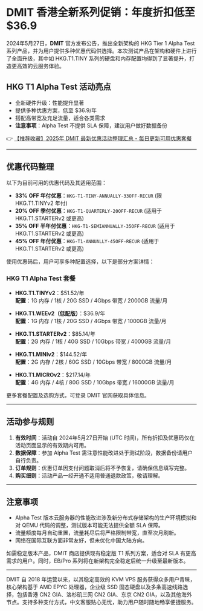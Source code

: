 # DMIT 香港全新系列促销：年度折扣低至 $36.9

2024年5月27日，**DMIT** 官方发布公告，推出全新架构的 HKG Tier 1 Alpha Test 系列产品，并为用户提供多种优惠代码供选择。本次测试产品在架构和硬件上进行了全面升级，其中如 HKG.T1.TINY 系列的硬盘和内存配置均得到了显著提升，打造更高效的云服务体验。

## HKG T1 Alpha Test 活动亮点

- 全新硬件升级：性能提升显著
- 提供多种优惠方案，低至 $36.9/年
- 搭配高带宽及充足流量，适合各类需求
- **注意事项**：Alpha Test 不提供 SLA 保障，建议用户做好数据备份

👉 [【推荐收藏】2025年 DMIT 最新优惠活动整理汇总 - 每日更新可用优惠套餐](https://bit.ly/dmit_coupon)

---

## 优惠代码整理

以下为目前可用的优惠代码及其适用范围：

- **33% OFF 年付优惠**：`HKG-T1-TINY-ANNUALLY-33OFF-RECUR` (限 HKG.T1.TINYv2 年付)
- **20% OFF 季付优惠**：`HKG-T1-QUARTERLY-20OFF-RECUR` (适用于 HKG.T1.STARTERv2 或更高)
- **35% OFF 半年付优惠**：`HKG-T1-SEMIANNUALLY-35OFF-RECUR` (适用于 HKG.T1.STARTERv2 或更高)
- **45% OFF 年付优惠**：`HKG-T1-ANNUALLY-45OFF-RECUR` (适用于 HKG.T1.STARTERv2 或更高)

使用优惠码后，用户可享多种配置选择，以下是部分方案详情：

### HKG T1 Alpha Test 套餐

- **HKG.T1.TINYv2**：$51.52/年  
  **配置**：1G 内存 / 1核 / 20G SSD / 4Gbps 带宽 / 2000GB 流量/月  

- **HKG.T1.WEEv2（低配版）**：$36.9/年  
  **配置**：1G 内存 / 1核 / 20G SSD / 4Gbps 带宽 / 1000GB 流量/月  

- **HKG.T1.STARTERv2**：$85.14/年  
  **配置**：2G 内存 / 1核 / 40G SSD / 10Gbps 带宽 / 4000GB 流量/月  

- **HKG.T1.MINIv2**：$144.52/年  
  **配置**：2G 内存 / 2核 / 60G SSD / 10Gbps 带宽 / 8000GB 流量/月  

- **HKG.T1.MICROv2**：$217.14/年  
  **配置**：4G 内存 / 4核 / 80G SSD / 10Gbps 带宽 / 16000GB 流量/月  

更多套餐配置及选购方式，可登录 DMIT 官网获取具体信息。

---

## 活动参与规则

1. **有效时间**：活动自 2024年5月27日开始 (UTC 时间)，所有折扣及优惠码仅在活动页面显示的有效期内可用。
2. **数据保障**：参加 Alpha Test 需注意性能改进处于测试阶段，数据备份请用户自行负责。
3. **订单规则**：优惠订单因支付问题取消后将不予恢复，请确保信息填写完整。
4. **购买细则**：活动产品一经开通不适用普通退款政策，敬请理解。

---

## 注意事项

- Alpha Test 版本云服务器的性能改进涉及新分布式存储架构的生产环境模拟和对 QEMU 代码的调整，测试版本可能无法提供全额 SLA 保障。
- 流量额度每月自动重置，流量耗尽后将严格限制带宽，直至次月刷新。
- 网络在国际互联方面非常友好，但未优化中国大陆方向。

如需稳定版本产品，DMIT 商店提供现有稳定版 T1 系列方案，适合对 SLA 有更高需求的用户。同时，EB/Pro 系列将在新架构完全稳定后统一升级至最新版本。

---

DMIT 自 2018 年运营以来，以其稳定高效的 KVM VPS 服务获得众多用户青睐，核心架构基于 AMD EPYC 处理器，企业级 SSD 固态硬盘以及多条高速线路选择，包括香港 CN2 GIA、洛杉矶三网 CN2 GIA、东京 CN2 GIA，以及其他海外节点。支持多种支付方式，中文客服贴心无忧，助力用户随时随地畅享便捷服务。